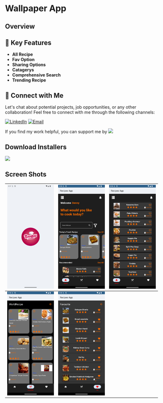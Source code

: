 # Wallpaper App
## Overview


## 🚀 Key Features
- **All Recipe**
- **Fav Option**
- **Sharing Options**
- **Catagerys**
- **Comprehensive Search**
- **Trending Recipe**


## 🤝 Connect with Me
Let's chat about potential projects, job opportunities, or any other collaboration! Feel free to connect with me through the following channels:

[![LinkedIn]([https://img.shields.io/badge/LinkedIn-Connect-blue?style=for-the-badge&logo=linkedin)](https://www.linkedin.com/in/khubaibkhandev](https://www.linkedin.com/in/muhammad-zohaib-imtiaz-dev/))
[![Email](https://img.shields.io/badge/Email-Drop%20a%20Message-red?style=for-the-badge&logo=gmail)](mailto:mzkhan9610@gmail.com)

If you find my work helpful, you can support me by
<a href="https://www.buymeacoffee.com/khubaibkhan"><img src="https://img.buymeacoffee.com/button-api/?text=Buy me a coffee&emoji=&slug=khubaibkhan&button_colour=FFDD00&font_colour=000000&font_family=Cookie&outline_colour=000000&coffee_colour=ffffff" /></a>

## Download Installers
[<img src="https://user-images.githubusercontent.com/114044633/223920025-83687de0-e463-4c5d-8122-e06e4bb7d40c.png" width="200">](https://github.com/KhubaibKhan4/Youtube-Clone-KMP/raw/master/screenshots/youtube-clone-kmp.apk)

## Screen Shots

| ![Screenshot 1](https://github.com/ZohaibKhanDev/Recipes_App/blob/master/assesds/2.png) | ![Screenshot 2](https://github.com/ZohaibKhanDev/Recipes_App/blob/master/assesds/3.png) | ![Screenshot 3](https://github.com/ZohaibKhanDev/Recipes_App/blob/master/assesds/4.png) |
| --- | --- | --- |
| ![Screenshot 4](https://github.com/ZohaibKhanDev/Recipes_App/blob/master/assesds/5.png) | ![Screenshot 5](https://github.com/ZohaibKhanDev/Recipes_App/blob/master/assesds/6.png) |

